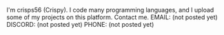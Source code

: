 I'm crisps56 (Crispy).
I code many programming languages, and I upload some of my projects on this platform.
Contact me.
EMAIL: (not posted yet)
DISCORD: (not posted yet)
PHONE: (not posted yet)
